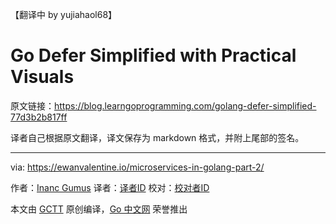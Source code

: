 
【翻译中 by yujiahaol68】

# Go Defer Simplified with Practical Visuals

原文链接：https://blog.learngoprogramming.com/golang-defer-simplified-77d3b2b817ff

译者自己根据原文翻译，译文保存为 markdown 格式，并附上尾部的签名。

----------------

via: https://ewanvalentine.io/microservices-in-golang-part-2/

作者：[Inanc Gumus](https://blog.learngoprogramming.com/@inanc?source=post_header_lockup)
译者：[译者ID](https://github.com/译者ID)
校对：[校对者ID](https://github.com/校对者ID)

本文由 [GCTT](https://github.com/studygolang/GCTT) 原创编译，[Go 中文网](https://studygolang.com/) 荣誉推出

